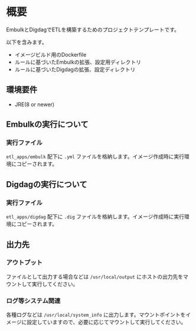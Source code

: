# 概要

EmbulkとDigdagでETLを構築するためのプロジェクトテンプレートです。

以下を含みます。

* イメージビルド用のDockerfile
* ルールに基づいたEmbulkの拡張、設定用ディレクトリ
* ルールに基づいたDigdagの拡張、設定ディレクトリ

## 環境要件

* JRE(8 or newer)

## Embulkの実行について

### 実行ファイル

`etl_apps/embulk` 配下に `.yml` ファイルを格納します。イメージ作成時に実行環境にコピーされます。

## Digdagの実行について

### 実行ファイル

`etl_apps/digdag` 配下に `.dig` ファイルを格納します。イメージ作成時に実行環境にコピーされます。

## 出力先

### アウトプット

ファイルとして出力する場合などは `/usr/local/output` にホストの出力先をマウントして実行してください。

### ログ等システム関連

各種ログなどは `/usr/local/system_info` に出力します。マウントポイントをイメージに設定していますので、必要に応じてマウントして実行してください。